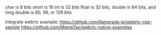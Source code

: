  char is 8 bits
 short is 16
 int is 32 bits
 float is 32 bits,
 double is 64 bits, 
 and long double is 80, 96, or 128 bits
 
 integrate webrtc example:
 https://github.com/llamerada-jp/webrtc-cpp-sample
 https://github.com/MemeTao/webrtc-native-examples